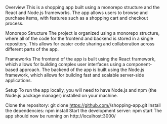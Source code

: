 Overview
This is a shopping app built using a monorepo structure and the React and Node.js frameworks. The app allows users to browse and purchase items, with features such as a shopping cart and checkout process.

Monorepo Structure
The project is organized using a monorepo structure, where all of the code for the frontend and backend is stored in a single repository. This allows for easier code sharing and collaboration across different parts of the app.

Frameworks
The frontend of the app is built using the React framework, which allows for building complex user interfaces using a component-based approach. The backend of the app is built using the Node.js framework, which allows for building fast and scalable server-side applications.

Setup
To run the app locally, you will need to have Node.js and npm (the Node.js package manager) installed on your machine.

Clone the repository: git clone https://github.com/<username>/shopping-app.git
Install the dependencies: npm install
Start the development server: npm start
The app should now be running on http://localhost:3000/
